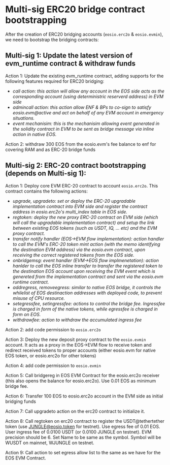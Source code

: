 # Multi-sig ERC20 bridge contract bootstrapping

After the creation of ERC20 bridging accounts (`eosio.erc2o` & `eosio.evmin`), we need to bootstrap the bridging contracts:

## Multi-sig 1: Update the latest version of evm_runtime contract & withdraw funds

Action 1: Update the existing evm_runtime contract, adding supports for the following features required for ERC20 bridging:
  - *call action: this action will allow any account in the EOS side acts as the corresponding account (using deterministric reserverd address) in EVM side*
  - *admincall action: this action allow ENF & BPs to co-sign to satisfy eosio.evm@active and act on behalf of any EVM account in emergency situations.*
  - *event mechanisim: this is the mechanisim allowing event generated in the solidity contract in EVM to be sent as bridge message via inline action in native EOS.*

Action 2: withdraw 300 EOS from the eosio.evm's fee balance to enf for covering RAM and as ERC-20 bridge funds 

## Multi-sig 2: ERC-20 contract bootstrapping (depends on Multi-sig 1):

Action 1: Deploy core EVM ERC-20 contract to account `eosio.erc2o`. This contract contains the following actions:
  - *upgrade, upgradeto: set or deploy the ERC-20 upgradable implementation contract into EVM side and register the contract address in eosio.erc2o's multi_index table in EOS side.*
  - *regtoken: deploy the new proxy ERC-20 contract on EVM side (which will call the upgradable implementation contract) and setup the link between existing EOS tokens (such as USDT, IQ, ... etc) and the EVM proxy contract.*
  - *transfer notify handler (EOS->EVM flow implementation): action handler to call the EVM's ERC-20 token mint action (with the memo identifying the destination EVM address) via the eosio.evm contract, upon receiving the correct registered tokens from the EOS side.*
  - *onbridgemsg: event handler (EVM->EOS flow implmenetation): action hanlder to call the EOS inline transfer to transfer the registered token to the destination EOS account upon receiving the EVM event which is genereted from the implementation contract and sent via the eosio.evm runtime contract.*
  - *addregress, removeegress: similar to native EOS bridge, it controls the whilelist of EOS destinaction addresses with deployed code, to prevent misuse of CPU resource.*
  - *setegressfee, setingressfee: actions to control the bridge fee. Ingressfee is charged in form of the native tokens, while egressfee is charged in form on EOS.*
  - *withdrawfee: action to withdraw the accumulated ingress fee*

Action 2: add code permission to `eosio.erc2o`

Action 3: Deploy the new deposit proxy contract to the `eosio.evmin` account. It acts as a proxy in the EOS->EVM flow to receive token and redirect received tokens to proper accounts (either eosio.evm for native EOS token, or eosio.erc2o for other tokens)

Action 4: add code permission to `eosio.evmin`

Action 5: Call bridgereg in EOS EVM Contract for the eosio.erc2o receiver (this also opens the balance for eosio.erc2o). Use 0.01 EOS as minimum bridge fee.

Action 6: Transfer 100 EOS to eosio.erc2o account in the EVM side as initial bridging funds

Action 7: Call upgradeto action on the erc20 contract to initialize it.

Action 8: Call regtoken on erc20 contract to register the USDT@tethertether token (use JUNGLE@eosio.token for testnet). Use egress fee of 0.01 EOS. User ingress fee of 0.0100 USDT (or 0.0100 JUNGLE on testnet). EVM precision should be 6. Set Name to be same as the symbol. Symbol will be WUSDT on mainnet, WJUNGLE on testnet.

Action 9: Call action to set egress allow list to the same as we have for the EOS EVM Contract.
